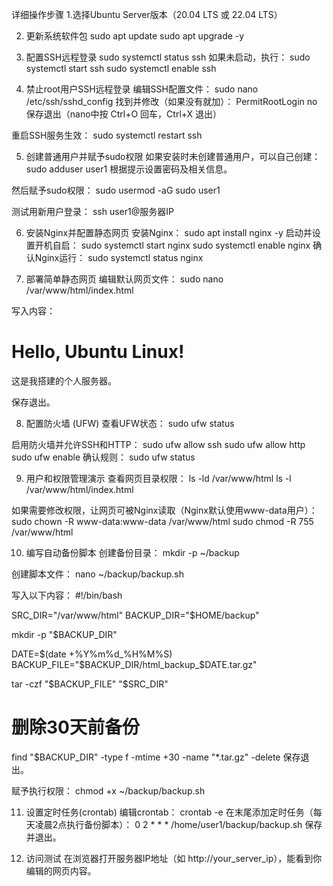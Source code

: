 详细操作步骤
1.选择Ubuntu Server版本（20.04 LTS 或 22.04 LTS）

2. 更新系统软件包
sudo apt update
sudo apt upgrade -y

3. 配置SSH远程登录
sudo systemctl status ssh
如果未启动，执行：
sudo systemctl start ssh
sudo systemctl enable ssh

4. 禁止root用户SSH远程登录
编辑SSH配置文件：
sudo nano /etc/ssh/sshd_config
找到并修改（如果没有就加）：
PermitRootLogin no
保存退出（nano中按 Ctrl+O 回车，Ctrl+X 退出）

重启SSH服务生效：
sudo systemctl restart ssh

5. 创建普通用户并赋予sudo权限
如果安装时未创建普通用户，可以自己创建：
sudo adduser user1
根据提示设置密码及相关信息。

然后赋予sudo权限：
sudo usermod -aG sudo user1

测试用新用户登录：
ssh user1@服务器IP

6. 安装Nginx并配置静态网页
安装Nginx：
sudo apt install nginx -y
启动并设置开机自启：
sudo systemctl start nginx
sudo systemctl enable nginx
确认Nginx运行：
sudo systemctl status nginx

7. 部署简单静态网页
编辑默认网页文件：
sudo nano /var/www/html/index.html

写入内容：
<!DOCTYPE html>
<html>
<head>
    <title>欢迎访问我的服务器</title>
</head>
<body>
    <h1>Hello, Ubuntu Linux!</h1>
    <p>这是我搭建的个人服务器。</p>
</body>
</html>
保存退出。

8. 配置防火墙 (UFW)
查看UFW状态：
sudo ufw status

启用防火墙并允许SSH和HTTP：
sudo ufw allow ssh
sudo ufw allow http
sudo ufw enable
确认规则：
sudo ufw status

9. 用户和权限管理演示
查看网页目录权限：
ls -ld /var/www/html
ls -l /var/www/html/index.html

如果需要修改权限，让网页可被Nginx读取（Nginx默认使用www-data用户）：
sudo chown -R www-data:www-data /var/www/html
sudo chmod -R 755 /var/www/html

10. 编写自动备份脚本
创建备份目录：
mkdir -p ~/backup

创建脚本文件：
nano ~/backup/backup.sh

写入以下内容：
#!/bin/bash

SRC_DIR="/var/www/html"
BACKUP_DIR="$HOME/backup"

mkdir -p "$BACKUP_DIR"

DATE=$(date +%Y%m%d_%H%M%S)
BACKUP_FILE="$BACKUP_DIR/html_backup_$DATE.tar.gz"

tar -czf "$BACKUP_FILE" "$SRC_DIR"

# 删除30天前备份
find "$BACKUP_DIR" -type f -mtime +30 -name "*.tar.gz" -delete
保存退出。

赋予执行权限：
chmod +x ~/backup/backup.sh

11. 设置定时任务(crontab)
编辑crontab：
crontab -e
在末尾添加定时任务（每天凌晨2点执行备份脚本）：
0 2 * * * /home/user1/backup/backup.sh
保存并退出。


13. 访问测试
在浏览器打开服务器IP地址（如 http://your_server_ip），能看到你编辑的网页内容。


